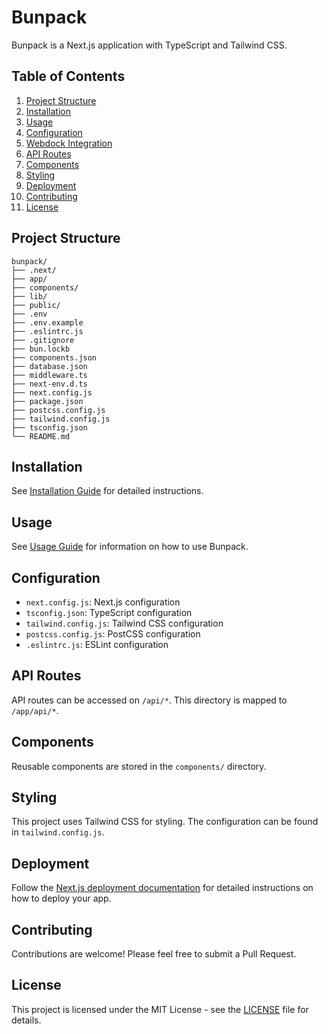 # Bunpack

Bunpack is a Next.js application with TypeScript and Tailwind CSS.

## Table of Contents

1. [Project Structure](#project-structure)
2. [Installation](#installation)
3. [Usage](#usage)
4. [Configuration](#configuration)
5. [Webdock Integration](#webdock-integration)
6. [API Routes](#api-routes)
6. [Components](#components)
7. [Styling](#styling)
8. [Deployment](#deployment)
9. [Contributing](#contributing)
10. [License](#license)

## Project Structure

```
bunpack/
├── .next/
├── app/
├── components/
├── lib/
├── public/
├── .env
├── .env.example
├── .eslintrc.js
├── .gitignore
├── bun.lockb
├── components.json
├── database.json
├── middleware.ts
├── next-env.d.ts
├── next.config.js
├── package.json
├── postcss.config.js
├── tailwind.config.js
├── tsconfig.json
└── README.md
```

## Installation

See [Installation Guide](docs/installation.md) for detailed instructions.

## Usage

See [Usage Guide](docs/usage.md) for information on how to use Bunpack.

## Configuration

- `next.config.js`: Next.js configuration
- `tsconfig.json`: TypeScript configuration
- `tailwind.config.js`: Tailwind CSS configuration
- `postcss.config.js`: PostCSS configuration
- `.eslintrc.js`: ESLint configuration

## API Routes

API routes can be accessed on `/api/*`. This directory is mapped to `/app/api/*`.

## Components

Reusable components are stored in the `components/` directory.

## Styling

This project uses Tailwind CSS for styling. The configuration can be found in `tailwind.config.js`.

## Deployment

Follow the [Next.js deployment documentation](https://nextjs.org/docs/deployment) for detailed instructions on how to deploy your app.

## Contributing

Contributions are welcome! Please feel free to submit a Pull Request.

## License

This project is licensed under the MIT License - see the [LICENSE](LICENSE) file for details.